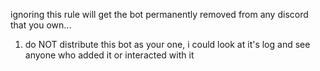 ignoring this rule will get the bot permanently removed from any discord that you own...

1. do NOT distribute this bot as your one, i could look at it's log and see anyone who added it or interacted with it

